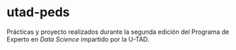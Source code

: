 # utad-peds

Prácticas y proyecto realizados durante la segunda edición del Programa de
Experto en _Data Science_ impartido por la U-TAD.
